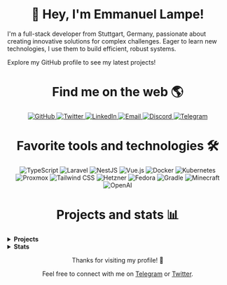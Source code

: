 <!-- Introduction -->
<h1 align="center">👋 Hey, I'm Emmanuel Lampe!</h1>
<p>I'm a full-stack developer from Stuttgart, Germany, passionate about creating innovative solutions for complex challenges. Eager to learn new technologies, I use them to build efficient, robust systems.</p>
<p>Explore my GitHub profile to see my latest projects!</p>
<!-- Social media badges -->
<h1 align="center">Find me on the web 🌎</h1>
<p align="center">
  <a href="https://github.com/rexlManu" target="_blank">
    <img src="https://img.shields.io/badge/-GitHub-181717?style=for-the-badge&logo=github" alt="GitHub" />
  </a>
  <a href="https://twitter.com/EmmanuelLampe" target="_blank">
    <img src="https://img.shields.io/badge/-Twitter-1DA1F2?style=for-the-badge&logo=twitter&logoColor=white" alt="Twitter" />
  </a>
  <a href="https://www.linkedin.com/in/emmanuel-lampe-41646a26a/" target="_blank">
    <img src="https://img.shields.io/badge/-LinkedIn-0077B5?style=for-the-badge&logo=linkedin&logoColor=white" alt="LinkedIn" />
  </a>
  <a href="mailto:hello@emmanuel-lampe.de" target="_blank">
    <img src="https://img.shields.io/badge/-Email-D14836?style=for-the-badge&logo=gmail&logoColor=white" alt="Email" />
  </a>
  <a href="https://discord.gg/bM8NtsJVeb" target="_blank">
    <img src="https://img.shields.io/badge/-Discord-7289DA?style=for-the-badge&logo=discord&logoColor=white" alt="Discord" />
  </a>
  <a href="https://t.me/EmmanuelLampe" target="_blank">
    <img src="https://img.shields.io/badge/-Telegram-0088CC?style=for-the-badge&logo=telegram&logoColor=white" alt="Telegram" />
  </a>
</p>
<!-- Skills -->
<h1 align="center">Favorite tools and technologies 🛠</h1>
<p align="center">
<img src="https://img.shields.io/badge/-TypeScript-3178C6?style=for-the-badge&logo=typescript&logoColor=white" alt="TypeScript" />
<img src="https://img.shields.io/badge/-Laravel-FF2D20?style=for-the-badge&logo=laravel&logoColor=white" alt="Laravel" />
<img src="https://img.shields.io/badge/-NestJS-E0234E?style=for-the-badge&logo=nestjs&logoColor=white" alt="NestJS" />
<img src="https://img.shields.io/badge/-Vue.JS-4FC08D?style=for-the-badge&logo=vue-dot-js&logoColor=white" alt="Vue.js" />
<img src="https://img.shields.io/badge/-Docker-2496ED?style=for-the-badge&logo=docker&logoColor=white" alt="Docker" />
<img src="https://img.shields.io/badge/-Kubernetes-326CE5?style=for-the-badge&logo=kubernetes&logoColor=white" alt="Kubernetes" />
<img src="https://img.shields.io/badge/-Proxmox-2C3E50?style=for-the-badge&logo=proxmox&logoColor=white" alt="Proxmox" />
<img src="https://img.shields.io/badge/-Tailwind_CSS-38B2AC?style=for-the-badge&logo=tailwind-css&logoColor=white" alt="Tailwind CSS" />
<img src="https://img.shields.io/badge/-Hetzner-FFB900?style=for-the-badge&logo=hetzner&logoColor=white" alt="Hetzner" />
<img src="https://img.shields.io/badge/-Fedora-294172?style=for-the-badge&logo=fedora&logoColor=white" alt="Fedora" />
<img src="https://img.shields.io/badge/-Gradle-02303A?style=for-the-badge&logo=gradle&logoColor=white" alt="Gradle" />
<img src="https://img.shields.io/badge/-Minecraft-47A8E6?style=for-the-badge&logo=minecraft&logoColor=white" alt="Minecraft" />
<img src="https://img.shields.io/badge/-OpenAI-000000?style=for-the-badge&logo=openai&logoColor=white" alt="OpenAI" />

</p>
<!-- Facts -->
<h1 align="center">Projects and stats 📊</h1>
<details>
  <summary><strong>Projects</strong></summary>
  <ul>
    <li><strong><a href="https://github.com/rexlManu/la-dpsmeter">la-dpsmeter</a>:</strong> A DPS meter for the game LostArk that helped me learn about networking and sniffing with tools like npcap.</li>
	<li><strong><a href="https://github.com/rexlManu/viaversion-addon">viaversion-addon</a>:</strong> A Labymod addon that adds Viaversion clientside.</li>
	<li><strong><a href="https://github.com/rexlManu/nginxproxymanager-trafficsplit">nginxproxymanager-traf</a>:</strong> A tool to store nginx logs from <a href="https://nginxproxymanager.com">NginxProxyManager</a> into InfluxDB for integration with Grafana.</li>
	<li><strong><a href="https://github.com/rexlManu/keshi-cli">keshi-cli</a>:</strong> A simple CLI for running commands concurrently.</li>
	<li><strong><a href="https://github.com/rexlManu/goflink-discount-checker">goflink-discount-checker</a>:</strong> A tool to check discount codes in bulk to see if they are valid for Goflink.</li>
	<li><strong><a href="https://github.com/miopowered">miopowered</a>:</strong> An organization that contains libraries and tools for creating Spigot plugins.</li>
  </ul>
</details>
<details>
  <summary><strong>Stats</strong></summary>
  <ul>
<p align="center">
  <img src="https://github-readme-stats.vercel.app/api?username=rexlManu&show_icons=true&theme=dark" alt="GitHub stats" />
  <img src="https://github-readme-stats.vercel.app/api/top-langs/?username=rexlManu&layout=compact&theme=dark" alt="Top languages" />
</p>
  </ul>
</details>
<!-- Footer -->
<footer align="center">
  <p>Thanks for visiting my profile! 🙏</p>

  <p>Feel free to connect with me on <a href="https://t.me/EmmanuelLampe">Telegram</a> or <a href="https://twitter.com/EmmanuelLampe">Twitter</a>.</p>
</footer>
